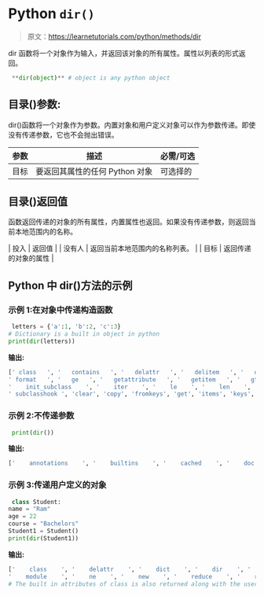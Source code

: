 # Python `dir()`

> 原文：<https://learnetutorials.com/python/methods/dir>

dir 函数将一个对象作为输入，并返回该对象的所有属性。属性以列表的形式返回。

```py
 **dir(object)** # object is any python object 

```

## 目录()参数:

dir()函数将一个对象作为参数。内置对象和用户定义对象可以作为参数传递。即使没有传递参数，它也不会抛出错误。

| 参数 | 描述 | 必需/可选 |
| --- | --- | --- |
| 目标 | 要返回其属性的任何 Python 对象 | 可选择的 |

## 目录()返回值

函数返回传递的对象的所有属性，内置属性也返回。如果没有传递参数，则返回当前本地范围内的名称。

| 投入 | 返回值 |
| 没有人 | 返回当前本地范围内的名称列表。 |
| 目标 | 返回传递的对象的属性 |

## Python 中 dir()方法的示例

### 示例 1:在对象中传递构造函数

```py
 letters = {'a':1, 'b':2, 'c':3}
# Dictionary is a built in object in python 
print(dir(letters)) 

```

**输出:**

```py
[' class   ', '   contains   ', '   delattr   ', '   delitem   ', '   dir   ', '   doc   ', '   eq   ',
' format   ', '   ge   ', '   getattribute   ', '   getitem   ', '   gt   ', '   hash   ', '   init   ',
'    init_subclass    ', '    iter    ', '    le    ', '    len    ', '    lt    ', '    ne    ', '    new    ', '    reduce    ', ' reduce_ex ', ' repr ', ' setattr ', ' setitem ', ' sizeof ', ' str ',
' subclasshook ', 'clear', 'copy', 'fromkeys', 'get', 'items', 'keys', 'pop', 'popitem', 'setdefault', 'update', 'values'] 
```

### 示例 2:不传递参数

```py
 print(dir()) 

```

**输出:**

```py
['    annotations    ', '    builtins    ', '    cached    ', '    doc    ', '    file    ', '    loader    ', '  name ', ' package ', ' spec '] 
```

### 示例 3:传递用户定义的对象

```py
 class Student:
name = "Ram" 
age = 22
course = "Bachelors" 
Student1 = Student() 
print(dir(Student1)) 

```

**输出:**

```py
['    class    ', '    delattr    ', '    dict    ', '    dir    ', '    doc    ', '    eq    ', '    format    ', '    ge    ', ' getattribute ', ' gt ', ' hash ', ' init ', ' init_subclass ', ' le ', ' lt ',
'    module    ', '    ne    ', '    new    ', '    reduce    ', '    reduce_ex    ', '    repr    ', '    setattr    ', ' sizeof ', ' str ', ' subclasshook ', ' weakref ', 'age', 'course', 'name']
# The built in attributes of class is also returned along with the user defined attributes

```
